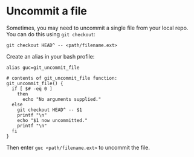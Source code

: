 # Uncommit a file

Sometimes, you may need to uncommit a single file from your local repo. You can do this using `git checkout`:
```
git checkout HEAD^ -- <path/filename.ext>
```

Create an alias in your bash profile:
```
alias guc=git_uncommit_file

# contents of git_uncommit_file function:
git_uncommit_file() {
  if [ $# -eq 0 ]
    then
      echo "No arguments supplied."
  else
    git checkout HEAD^ -- $1
    printf "\n"
    echo "$1 now uncommitted."
    printf "\n"
  fi
}
```

Then enter `guc <path/filename.ext>` to uncommit the file.
